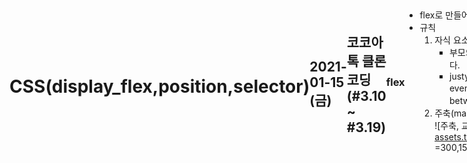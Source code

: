 # CSS(display_flex,position,selector)
## 2021-01-15 (금)
---
## 코코아톡 클론 코딩 (#3.10 ~ #3.19)

### flex
- flex로 만들어진 box는 어느곳에든 위치 할 수 있다.
- 규칙
    1. 자식 요소에는 위치, 정렬에 대한 CSS는 어느것도 작성하지 않는다.
        - 부모의 display가 flex이면 자식들이 block이어도 옆으로 정렬시킬수 있다.
        - justyfy-content : center, flex-end, flex-start(default), space-evenly(빈 공간을 같은 크기로 나누어서 배치), space-around, space-between 등 자동으로 공간을 계산해서 배치해준다.
    2. 주축(main axis), 교차축(cross axis)<br/>
    ![주축, 교차축](https://cms-assets.tutsplus.com/uploads/users/30/posts/30183/image/axes.png =300,150)
<img src="https://cms-assets.tutsplus.com/uploads/users/30/posts/30183/image/axes.png" width="300" height="150">
        - main axis는 수평, cross axis는 수직을 기본값으로 가진다.(수정 가능)
        - justify-content는 주축, align-item은 교차축을 조정한다.
          - flex-start, stretch(height 값이 고정되어 있지 않으면 화면의 끝까지 늘린다.), center 등이 있다.
        - 주축은 교차축에서 움직이고, 교차축은 주축에서 움직인다.
        - align-items 사용시 부모에 높이가 없다면, 움직임을 알수 없으므로 부모에 height 값을 준다.
        - 직접적인 부모가 flex이어야 작동한다.
        - body바로 아래의 div를 움직일 경우
            ``` html
            <style>
            body{
                height: 100vh; /* vh : vierwport-high, viewport : screen */
                display: flex;
                align-items: center;
            }
            </style>
            ```
        - flex-direction
          - row (기본값) : 주축이 수평
          - row-reverse : 주축이 수평이고 요소의 배치가 오른쪽부터 시작
          - column : 주축이 수직이 되고 교차축이 수평이됨
          - column-reverse : 주축이 수직이 되고 요소의 배치가 아래서부터 시작
        - flex-wrap
          - nowrap (기본값) : 자식의 크기는 신경쓰지 않는다. 초기 사이즈 정도로만 여기고 모든 아이템을 한줄에 넣는다.
          - wrap : 자식의 크기를 유지하고 한줄에 들어가지 않으면 다음줄로 넘긴다.

### position
- 위치를 아주 조금씩 움직이고 싶을때 사용
- fixed : 자리에 항상 고정되어 다른 요소와 다른 레이어에 위치하기 때문에 요소끼리 겹쳐질 수 있다.
  - top, bottom, left, right를 지정해주지 않으면 처음 생긴 자리에 고정
- static : 기본값
- relative : 아주 조금씩 움직이고 싶을때 사용
  - top, bottom, left, right를 이용하여 처음 위치에서 조금씩 움직일 때 사용
    - e.g. top: -10px; left: -10px;
- absolute : 가장 가까운 static이 아닌 부모를 기준으로 움직인다. static이 아닌 부모가 없다면 body를 기준으로 움직인다.
  - top, bottom, left, right를 사용하여 부모의 끝을 기준으로 움직인다.
    - e.g. bottom: 0px; 이라면, static이 아닌 부모의 바닥에 붙게 위치한다.
  - 

### pseudo selector
- 세부적으로 요소를 선택할 때 사용
- #이름 : id
- .이름 : class
- :last-child : 리스트 중 마지막
- :first-child : 리스트 중 첫번째
- :nth-child(n) : 리스트 중 몇번째
  - 괄호안의 n자리에는 숫자, 공식(2n +1), even, odd 사용가능 
- p span : p 안의 모든 span들을 선택
- p > span : p 바로 아래의 span만 선택
- p + span : p 바로 다음에 오는 span
- p ~ span : p 다음에 오는 모든 span
- :속성 : 작성한 속성을 가진 모든 요소 attribute-selector
- [속성="값"] : 작성한 값의 속성을 가진 모든 요소
  -  div[name="12"] : 첫번째 div만 선택
     - \<div name="123">\</div>
     - \<div name="12">\</div>
     - \<div name="12 4">\</div>
- [속성~="값"] : 작성한 값을 단어로 포함한(띄어쓰기 단위) 속성을 가진 모든 요소
  - div[name~="12"] : 첫번째와 두번째 div 선택
    - \<div name="123">\</div>
    - \<div name="12">\</div>
    - \<div name="12 4">\</div>
- [속성*="값"] -> 작성한 값을 포함한 속성을 가진 모든 요소
  - div[name~="12"] : 첫번째와 두번째, 세번째 div 모두 선택
    - \<div name="123">\</div>
    - \<div name="12">\</div>
    - \<div name="12 4">\</div>		
- [속성$="값"] -> 작성한 값으로 끝나는 속성을 가진 모든 요소	
- [속성^="값"] -> 작성한 값으로 시작하는 속성을 가진 모든 요소
- 개발자 도구에서 확인할 수 있는 가장 중요한 selector는 active, hover, focus, visited, focus-within(자식을 가진 부모가 자식이 포커스 되었을때)이다.
- [기타 Selector 확인](https://developer.mozilla.org/en-US/docs/Web/CSS/Pseudo-classes "기타 selector")

### color & variable
- color
  - rgb, hexadecimal, rgba(투명도 추가), 헥사코드를 이용하여 색상 선택가능
- variable(custom property)
    ``` html
    <style>
    :root{
        --main-color: 색상;
    }
    p{
        background-color : var(--main-color); 
    }
    /* 
    저장해둔 색상을 사용 가능 
    --main-color -> --이름1-이름2 로 작명
    */
    </style>
    ```
    ``` html
    <style>
        :root{
            --main-color: red;
            --main-border: 1px solid var(--main-color);
        }
    /* 색상 뿐 아니라 border 등의 모든 css 사용가능 */
    </style>
    ```
---
